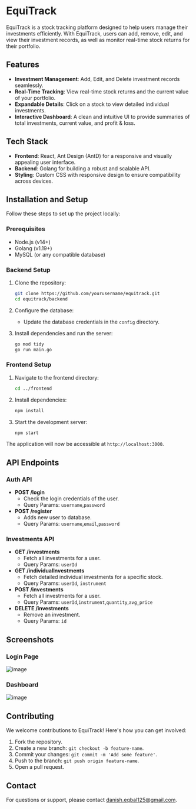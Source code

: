 # EquiTrack

EquiTrack is a stock tracking platform designed to help users manage their investments efficiently. With EquiTrack, users can add, remove, edit, and view their investment records, as well as monitor real-time stock returns for their portfolio.

## Features

- **Investment Management**: Add, Edit, and Delete investment records seamlessly.
- **Real-Time Tracking**: View real-time stock returns and the current value of your portfolio.
- **Expandable Details**: Click on a stock to view detailed individual investments.
- **Interactive Dashboard**: A clean and intuitive UI to provide summaries of total investments, current value, and profit & loss.

## Tech Stack

- **Frontend**: React, Ant Design (AntD) for a responsive and visually appealing user interface.
- **Backend**: Golang for building a robust and scalable API.
- **Styling**: Custom CSS with responsive design to ensure compatibility across devices.

## Installation and Setup

Follow these steps to set up the project locally:

### Prerequisites

- Node.js (v14+)
- Golang (v1.19+)
- MySQL (or any compatible database)

### Backend Setup

1. Clone the repository:

   ```bash
   git clone https://github.com/yourusername/equitrack.git
   cd equitrack/backend
   ```

2. Configure the database:

   - Update the database credentials in the `config` directory.

3. Install dependencies and run the server:

   ```bash
   go mod tidy
   go run main.go
   ```

### Frontend Setup

1. Navigate to the frontend directory:
   ```bash
   cd ../frontend
   ```
2. Install dependencies:
   ```bash
   npm install
   ```
3. Start the development server:
   ```bash
   npm start
   ```

The application will now be accessible at `http://localhost:3000`.

## API Endpoints

### Auth API

- **POST /login**
  - Check the login credentials of the user.
  - Query Params: `username`,`password`
- **POST /register**
  - Adds new user to database.
  - Query Params: `username`,`email`,`password`

### Investments API

- **GET /investments**
  - Fetch all investments for a user.
  - Query Params: `userId`
- **GET /individualInvestments**
  - Fetch detailed individual investments for a specific stock.
  - Query Params: `userId`, `instrument`
- **POST /investments**
  - Fetch all investments for a user.
  - Query Params: `userId`,`instrument`,`quantity`,`avg_price`
- **DELETE /investments**
  - Remove an investment.
  - Query Params: `id`

## Screenshots

### Login Page
![image](https://github.com/user-attachments/assets/df0e7201-e42b-4d2d-92bc-316e334a42a8)

### Dashboard
![image](https://github.com/user-attachments/assets/f215f969-67b4-4bba-b298-6e192292e8fc)



## Contributing

We welcome contributions to EquiTrack! Here's how you can get involved:

1. Fork the repository.
2. Create a new branch: `git checkout -b feature-name`.
3. Commit your changes: `git commit -m 'Add some feature'`.
4. Push to the branch: `git push origin feature-name`.
5. Open a pull request.


## Contact

For questions or support, please contact [danish.eqbal125@gmail.com](mailto\:danish.eqbal125@gmail.com).

